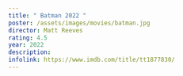 ```yaml
---
title: " Batman 2022 "
poster: /assets/images/movies/batman.jpg
director: Matt Reeves
rating: 4.5
year: 2022
description:
infolink: https://www.imdb.com/title/tt1877830/
---
```

